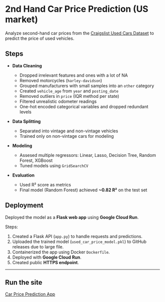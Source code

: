 
# 2nd Hand Car Price Prediction (US market)

Analyze second-hand car prices from the [Craigslist Used Cars Dataset](https://www.kaggle.com/datasets/austinreese/craigslist-carstrucks-data) to predict the price of used vehicles.


## Steps

- **Data Cleaning**
  - Dropped irrelevant features and ones with a lot of NA
  - Removed motorcycles (`harley-davidson`)
  - Grouped manufacturers with small samples  into an `other` category
  - Created `vehicle_age` from `year` and `posting_date`
  - Removed outliers in `price` (IQR method per state)
  - Filtered unrealistic odometer readings
  - One-hot encoded categorical variables and dropped redundant levels

- **Data Splitting**
  - Separated into vintage and non-vintage vehicles
  - Trained only on non-vintage cars for modeling

- **Modeling**
  - Assesed multiple regressors: Linear, Lasso, Decision Tree, Random Forest, XGBoost
  - Tuned models using `GridSearchCV`
 

- **Evaluation**
  - Used R² score as metrics
  - Final model (Random Forest) achieved **~0.82 R²** on the test set

## Deployment  

Deployed the model as a **Flask web app** using **Google Cloud Run**.  

Steps:  
1. Created a Flask API (`app.py`) to handle requests and predictions.  
2. Uploaded the trained model (`used_car_price_model.pkl`) to GitHub releases due to large file. 
3. Containerized the app using Docker `Dockerfile`.  
4. Deployed with **Google Cloud Run**.  
5. Created public **HTTPS endpoint**.  

---

## Run the site
[Car Price Prediction App](https://carprice-1017464960956.europe-west2.run.app/)  

